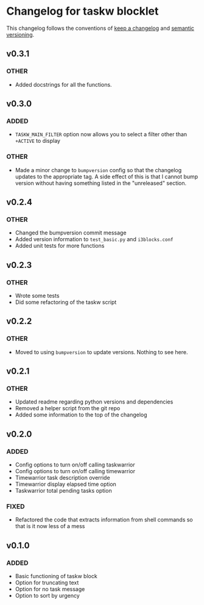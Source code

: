 # Changelog for taskw blocklet

This changelog follows the conventions of [keep a changelog](https://keepachangelog.com/en/1.0.0/)
and [semantic versioning](https://semver.org/spec/v2.0.0.html).

## v0.3.1

### OTHER

 - Added docstrings for all the functions.

## v0.3.0

### ADDED

 - `TASKW_MAIN_FILTER` option now allows you to select a filter other than `+ACTIVE` to display

### OTHER

 - Made a minor change to `bumpversion` config so that the changelog 
 updates to the appropriate tag.
 A side effect of this is that I cannot bump version without having
 something listed in the "unreleased" section.


## v0.2.4

### OTHER

 - Changed the bumpversion commit message
 - Added version information to `test_basic.py` and `i3blocks.conf`
 - Added unit tests for more functions

## v0.2.3

### OTHER

 - Wrote some tests
 - Did some refactoring of the taskw script

## v0.2.2

### OTHER

 - Moved to using `bumpversion` to update versions. Nothing to see here.

## v0.2.1

### OTHER

 - Updated readme regarding python versions and dependencies
 - Removed a helper script from the git repo
 - Added some information to the top of the changelog

## v0.2.0

### ADDED

 - Config options to turn on/off calling taskwarrior
 - Config options to turn on/off calling timewarrior
 - Timewarrior task description override
 - Timewarrior display elapsed time option
 - Taskwarrior total pending tasks option
 
### FIXED

 - Refactored the code that extracts information from shell commands
 so that is it now less of a mess

## v0.1.0

### ADDED

 - Basic functioning of taskw block
 - Option for truncating text
 - Option for no task message
 - Option to sort by urgency
